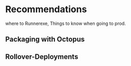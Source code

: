 # Recommendations

where to Runnerexe, Things to know when going to prod.

## Packaging with Octopus

## Rollover-Deployments
